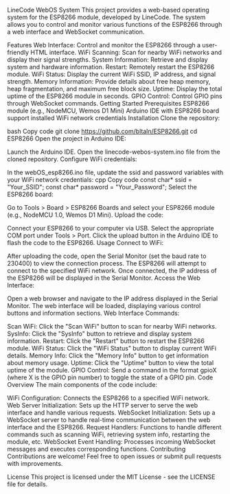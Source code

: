 LineCode WebOS System
This project provides a web-based operating system for the ESP8266 module, developed by LineCode. The system allows you to control and monitor various functions of the ESP8266 through a web interface and WebSocket communication.

Features
Web Interface: Control and monitor the ESP8266 through a user-friendly HTML interface.
WiFi Scanning: Scan for nearby WiFi networks and display their signal strengths.
System Information: Retrieve and display system and hardware information.
Restart: Remotely restart the ESP8266 module.
WiFi Status: Display the current WiFi SSID, IP address, and signal strength.
Memory Information: Provide details about free heap memory, heap fragmentation, and maximum free block size.
Uptime: Display the total uptime of the ESP8266 module in seconds.
GPIO Control: Control GPIO pins through WebSocket commands.
Getting Started
Prerequisites
ESP8266 module (e.g., NodeMCU, Wemos D1 Mini)
Arduino IDE with ESP8266 board support installed
WiFi network credentials
Installation
Clone the repository:

bash
Copy code
git clone https://github.com/bltaln/ESP8266.git
cd ESP8266
Open the project in Arduino IDE:

Launch the Arduino IDE.
Open the linecode-webos-system.ino file from the cloned repository.
Configure WiFi credentials:

In the webOS_esp8266.ino file, update the ssid and password variables with your WiFi network credentials:
cpp
Copy code
const char* ssid = "Your_SSID";
const char* password = "Your_Password";
Select the ESP8266 board:

Go to Tools > Board > ESP8266 Boards and select your ESP8266 module (e.g., NodeMCU 1.0, Wemos D1 Mini).
Upload the code:

Connect your ESP8266 to your computer via USB.
Select the appropriate COM port under Tools > Port.
Click the upload button in the Arduino IDE to flash the code to the ESP8266.
Usage
Connect to WiFi:

After uploading the code, open the Serial Monitor (set the baud rate to 230400) to view the connection process.
The ESP8266 will attempt to connect to the specified WiFi network.
Once connected, the IP address of the ESP8266 will be displayed in the Serial Monitor.
Access the Web Interface:

Open a web browser and navigate to the IP address displayed in the Serial Monitor.
The web interface will be loaded, displaying various control buttons and information sections.
Web Interface Commands:

Scan WiFi: Click the "Scan WiFi" button to scan for nearby WiFi networks.
SysInfo: Click the "SysInfo" button to retrieve and display system information.
Restart: Click the "Restart" button to restart the ESP8266 module.
WiFi Status: Click the "WiFi Status" button to display current WiFi details.
Memory Info: Click the "Memory Info" button to get information about memory usage.
Uptime: Click the "Uptime" button to view the total uptime of the module.
GPIO Control: Send a command in the format gpioX (where X is the GPIO pin number) to toggle the state of a GPIO pin.
Code Overview
The main components of the code include:

WiFi Configuration: Connects the ESP8266 to a specified WiFi network.
Web Server Initialization: Sets up the HTTP server to serve the web interface and handle various requests.
WebSocket Initialization: Sets up a WebSocket server to handle real-time communication between the web interface and the ESP8266.
Request Handlers: Functions to handle different commands such as scanning WiFi, retrieving system info, restarting the module, etc.
WebSocket Event Handling: Processes incoming WebSocket messages and executes corresponding functions.
Contributing
Contributions are welcome! Feel free to open issues or submit pull requests with improvements.

License
This project is licensed under the MIT License - see the LICENSE file for details.
